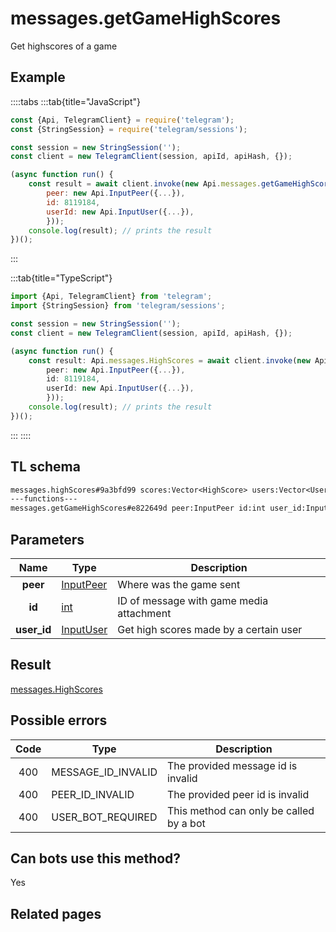 # messages.getGameHighScores

Get highscores of a game

## Example

::::tabs
:::tab{title="JavaScript"}

```js
const {Api, TelegramClient} = require('telegram');
const {StringSession} = require('telegram/sessions');

const session = new StringSession('');
const client = new TelegramClient(session, apiId, apiHash, {});

(async function run() {
    const result = await client.invoke(new Api.messages.getGameHighScores({
		peer: new Api.InputPeer({...}),
		id: 8119184,
		userId: new Api.InputUser({...}),
		}));
    console.log(result); // prints the result
})();
```

:::

:::tab{title="TypeScript"}

```ts
import {Api, TelegramClient} from 'telegram';
import {StringSession} from 'telegram/sessions';

const session = new StringSession('');
const client = new TelegramClient(session, apiId, apiHash, {});

(async function run() {
    const result: Api.messages.HighScores = await client.invoke(new Api.messages.getGameHighScores({
		peer: new Api.InputPeer({...}),
		id: 8119184,
		userId: new Api.InputUser({...}),
		}));
    console.log(result); // prints the result
})();
```

:::
::::

## TL schema

```txt
messages.highScores#9a3bfd99 scores:Vector<HighScore> users:Vector<User> = messages.HighScores;
---functions---
messages.getGameHighScores#e822649d peer:InputPeer id:int user_id:InputUser = messages.HighScores;
```

## Parameters

|    Name     | Type                                                  | Description                              |
| :---------: | ----------------------------------------------------- | ---------------------------------------- |
|  **peer**   | [InputPeer](https://core.telegram.org/type/InputPeer) | Where was the game sent                  |
|   **id**    | [int](https://core.telegram.org/type/int)             | ID of message with game media attachment |
| **user_id** | [InputUser](https://core.telegram.org/type/InputUser) | Get high scores made by a certain user   |

## Result

[messages.HighScores](https://core.telegram.org/type/messages.HighScores)

## Possible errors

| Code | Type               | Description                             |
| :--: | ------------------ | --------------------------------------- |
| 400  | MESSAGE_ID_INVALID | The provided message id is invalid      |
| 400  | PEER_ID_INVALID    | The provided peer id is invalid         |
| 400  | USER_BOT_REQUIRED  | This method can only be called by a bot |

## Can bots use this method?

Yes

## Related pages
